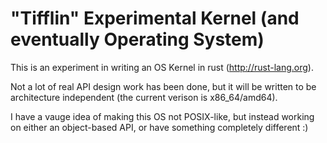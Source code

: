 "Tifflin" Experimental Kernel (and eventually Operating System)
=====

This is an experiment in writing an OS Kernel in rust (http://rust-lang.org).

Not a lot of real API design work has been done, but it will be written to be architecture independent (the current verison is x86\_64/amd64).


I have a vauge idea of making this OS not POSIX-like, but instead working on either an object-based API, or have something completely different :)
